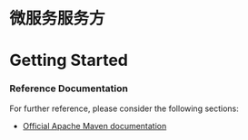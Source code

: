 # 微服务服务方
# Getting Started

### Reference Documentation
For further reference, please consider the following sections:

* [Official Apache Maven documentation](https://maven.apache.org/guides/index.html)

